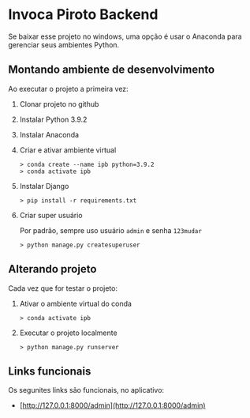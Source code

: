 # Invoca Piroto Backend

Se baixar esse projeto no windows, uma opção é usar o Anaconda para gerenciar seus ambientes Python.

## Montando ambiente de desenvolvimento

Ao executar o projeto a primeira vez:

1. Clonar projeto no github

2. Instalar Python 3.9.2

3. Instalar Anaconda

4. Criar e ativar ambiente virtual

     ```shell
    > conda create --name ipb python=3.9.2
    > conda activate ipb
    ```

5. Instalar Django

    ```shell
    > pip install -r requirements.txt
    ```

6. Criar super usuário

    Por padrão, sempre uso usuário `admin` e senha `123mudar`

    ``` shell
    > python manage.py createsuperuser
    ```

## Alterando projeto

Cada vez que for testar o projeto:

1. Ativar o ambiente virtual do conda

    ```shell
    > conda activate ipb
    ```

2. Executar o projeto localmente

    ```shell
    > python manage.py runserver
    ```

## Links funcionais

Os segunites links são funcionais, no aplicativo:

- [http://127.0.0.1:8000/admin](http://127.0.0.1:8000/admin)
